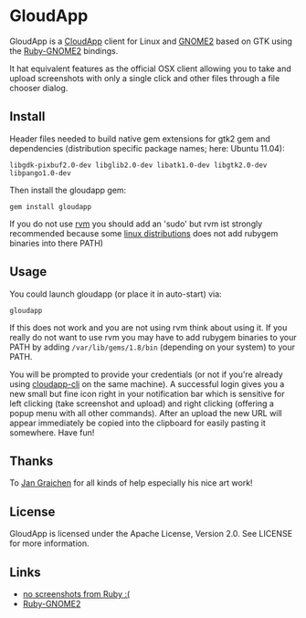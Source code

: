 GloudApp
========

GloudApp is a [CloudApp](http://getcloudapp.com/) client for Linux and
[GNOME2](http://www.gnome.org/) based on GTK using the
[Ruby-GNOME2](http://ruby-gnome2.sourceforge.jp/) bindings.

It hat equivalent features as the official OSX client allowing you
to take and upload screenshots with only a single click and other
files through a file chooser dialog.

Install
-------

Header files needed to build native gem extensions for gtk2 gem and dependencies
(distribution specific package names; here: Ubuntu 11.04):

	libgdk-pixbuf2.0-dev libglib2.0-dev libatk1.0-dev libgtk2.0-dev libpango1.0-dev

Then install the gloudapp gem:

	gem install gloudapp

If you do not use [rvm](http://beginrescueend.com/) you should add an 'sudo'
but rvm ist strongly recommended because some 
[linux distributions](https://bugs.launchpad.net/ubuntu/+source/gems/+bug/145267) 
does not add rubygem binaries into there PATH)

Usage
-----

You could launch gloudapp (or place it in auto-start) via:

	gloudapp
	
If this does not work and you are not using rvm think about using it. If you 
really do not want to use rvm you may have to add rubygem binaries to your 
PATH by adding `/var/lib/gems/1.8/bin` (depending on your system) to your PATH.

You will be prompted to provide your credentials (or not if you're already
using [cloudapp-cli](https://github.com/cmur2/cloudapp-cli) on the same machine).
A successful login gives you a new small but fine icon right in your notification bar
which is sensitive for left clicking (take screenshot and upload) and right clicking
(offering a popup menu with all other commands). After an upload the new URL will
appear immediately be copied into the clipboard for easily pasting it somewhere.
Have fun!

Thanks
------

To [Jan Graichen](https://github.com/jgraichen) for all kinds of help especially his nice art work!

License
-------

GloudApp is licensed under the Apache License, Version 2.0. See LICENSE for more information.

Links
-----

- [no screenshots from Ruby :(](http://tips.webdesign10.com/how-to-take-a-screenshot-on-ubuntu-linux)
- [Ruby-GNOME2](http://ruby-gnome2.sourceforge.jp/)
